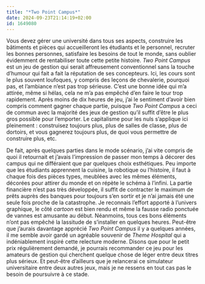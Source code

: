 ```yaml
---
title: "*Two Point Campus*"
date: 2024-09-23T21:14:19+02:00
id: 1649080
---
```


Vous devez gérer une université dans tous ses aspects, construire les bâtiments et pièces qui accueilleront les étudiants et le personnel, recruter les bonnes personnes, satisfaire les besoins de tout le monde, sans oublier évidemment de rentabiliser toute cette petite histoire. *Two Point Campus* est un jeu de gestion qui serait affreusement conventionnel sans la touche d’humour qui fait a fait la réputation de ses concepteurs. Ici, les cours sont le plus souvent loufoques, y compris des leçons de chevalerie, pourquoi pas, et l’ambiance n’est pas trop sérieuse. C’est une bonne idée qui m’a attirée, même si hélas, cela ne m’a pas empêché d’en faire le tour trop rapidement. Après moins de dix heures de jeu, j’ai le sentiment d’avoir bien compris comment gagner chaque partie, puisque *Two Point Campus* a ceci de commun avec la majorité des jeux de gestion qu’il suffit d’être le plus gros possible pour l’emporter. Le capitalisme pour les nuls s’applique ici pleinement : construisez toujours plus, plus de salles de classe, plus de dortoirs, et vous gagnerez toujours plus, de quoi vous permettre de construire plus, etc.

De fait, après quelques parties dans le mode scénario, j’ai vite compris de quoi il retournait et j’avais l’impression de passer mon temps à décorer des campus qui ne différaient que par quelques choix esthétiques. Peu importe que les étudiants apprennent la cuisine, la robotique ou l’histoire, il faut à chaque fois des pièces types, meublées avec les mêmes éléments, décorées pour attirer du monde et on répète le schéma à l’infini. La partie financière n’est pas très développée, il suffit de contracter le maximum de prêts auprès des banques pour toujours s’en sortir et je n’ai jamais été une seule fois proche de la catastrophe. Je reconnais l’effort apporté à l’univers graphique, le côté *cartoon* est bien rendu et même la fausse radio ponctuée de vannes est amusante au début. Néanmoins, tous ces bons éléments n’ont pas empêché la lassitude de s’installer en quelques heures. Peut-être que j’aurais davantage apprécié *Two Point Campus* il y a quelques années, il me semble avoir gardé un agréable souvenir de *Theme Hospital* qui a indéniablement inspiré cette relecture moderne. Disons que pour le petit prix régulièrement demandé, je pourrais recommander ce jeu pour les amateurs de gestion qui cherchent quelque chose de léger entre deux titres plus sérieux. Et peut-être d’ailleurs que je relancerai ce simulateur universitaire entre deux autres jeux, mais je ne ressens en tout cas pas le besoin de poursuivre à ce stade. 